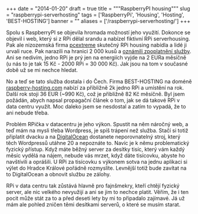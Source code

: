 
+++
date = "2014-01-20"
draft = true
title = """RaspberryPI housing"""
slug = "raspberrypi-serverhosting"
tags = ['RaspberryPi', 'Housing', 'Hosting', 'BEST-HOSTING']
banner = ""
aliases = ['/raspberrypi-serverhosting/']
+++

Spolu s RaspberryPI se objevila hromada možností jeho využití. Dokonce se objevil i web, který si z RPi dělal srandu a nabízel fiktivní RPi serverhousing. Pak ale nizozemská firma [pcextreme](https://pcextreme.nl/) skutečný RPi housing nabídla a lidé ji urvali ruce. Pak narazili na hranici 2 000 kusů a [oznámili zpoplatnění služby](http://blog.raspberrycolocatie.nl/the-limit-has-been-reached/). Ani se nedivím, jedno RPi je prý jen na energiích vyjde na 2 EURa měsíčně (u nás to je tak 15 Kč - 2000 RPi = 30 000 Kč). Jak jsou na tom v současné době už se mi nechce hledat.

No a teď se tato služba dostala i do Čech. Firma BEST-HOSTING na doméně [raspberry-hosting.com](http://raspberry-hosting.com/) nabízí za přibližně 2k jedno RPi a umístění na rok. Další rok stoji 36 EUR (~990 Kč), což je přibližně 82 Kč měsíčně. Byl jsem požádán, abych napsal propagační článek o tom, jak se dá takové RPi v data centru využít. Moc daleko jsem se nesdostal a zatím to vypadá, že to ani nebude třeba.

Problém RPička v datacentru je jeho výkon. Spustit na něm náročný web, a teď mám na mysli třeba Wordpress, je spíš trápení než služba. Stačí si totiž připlatit dvacku a na [DigitalOcean](http://digitalocean.com) dostanete neporovnatelný stroj, který těch Wordpressů utáhne 20 a nepoznáte to. Navíc je k němu problematický fyzický přístup. Když máte běžný server za desítky tisíc, který vám každý měsíc vydělá na nájem, nebude vás mrzet, když dáte tisícovku, abyste ho navštívili a oprášili. U RPi za tisícovku s výkonem sotva na jednu aplikaci si výlet do Hradce Králové pořádně rozmyslíte. Levnější totiž bude zavítat na to DigitalOcean a obnovit službu ze zálohy.

RPi v data centru tak zůstává hlavně pro fajnšmekry, kteří chtějí fyzický server, ale nic velkého nevyužijí a ani se jim to nechce platit. Věřím, že i ten pocit může stát za to a před deseti lety by mi to připadalo zajímavé. Já už mám ale pohled zničen těmi desítkami serverů, o které se musím starat.

